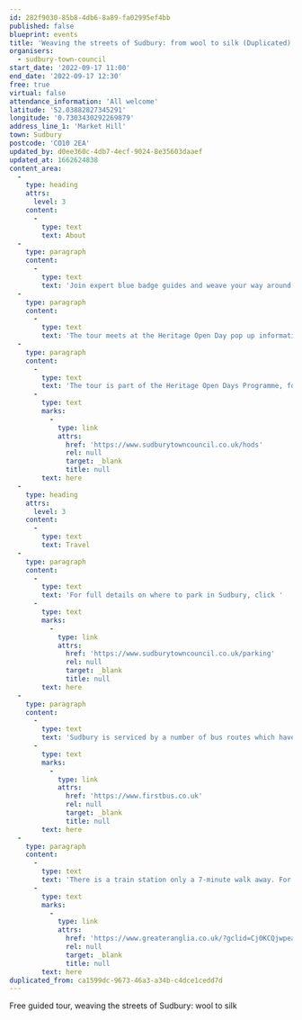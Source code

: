 ```yaml
---
id: 282f9030-85b8-4db6-8a89-fa02995ef4bb
published: false
blueprint: events
title: 'Weaving the streets of Sudbury: from wool to silk (Duplicated)'
organisers:
  - sudbury-town-council
start_date: '2022-09-17 11:00'
end_date: '2022-09-17 12:30'
free: true
virtual: false
attendance_information: 'All welcome'
latitude: '52.03882827345291'
longitude: '0.7303430292269879'
address_line_1: 'Market Hill'
town: Sudbury
postcode: 'CO10 2EA'
updated_by: d0ee360c-4db7-4ecf-9024-8e35603daaef
updated_at: 1662624838
content_area:
  -
    type: heading
    attrs:
      level: 3
    content:
      -
        type: text
        text: About
  -
    type: paragraph
    content:
      -
        type: text
        text: 'Join expert blue badge guides and weave your way around Sudbury’s historic streets which are seeped in silk and wool weaving heritage. Architectural clues and monuments from these trades stand proudly throughout the town; from characterful Weavers’ Cottages, to mighty Silk Mills, Sudbury’s Weavers’ Piece garden packed with dye plants to Sudbury’s three magnificent medieval churches and splendid timber framed buildings, the architectural legacy of the wealth of Sudbury’s wool trade. After the decline of the wool trade, Sudbury’s spinners and weavers turned their skills to the production of lighter fabrics, including silk.'
  -
    type: paragraph
    content:
      -
        type: text
        text: 'The tour meets at the Heritage Open Day pop up information stand (look out for the pink bunting) adjacent to the Gainsborough Statue on Market Hill, Sudbury. The tour will take approximately 1.5 hours.'
  -
    type: paragraph
    content:
      -
        type: text
        text: 'The tour is part of the Heritage Open Days Programme, for more information click '
      -
        type: text
        marks:
          -
            type: link
            attrs:
              href: 'https://www.sudburytowncouncil.co.uk/hods'
              rel: null
              target: _blank
              title: null
        text: here
  -
    type: heading
    attrs:
      level: 3
    content:
      -
        type: text
        text: Travel
  -
    type: paragraph
    content:
      -
        type: text
        text: 'For full details on where to park in Sudbury, click '
      -
        type: text
        marks:
          -
            type: link
            attrs:
              href: 'https://www.sudburytowncouncil.co.uk/parking'
              rel: null
              target: _blank
              title: null
        text: here
  -
    type: paragraph
    content:
      -
        type: text
        text: 'Sudbury is serviced by a number of bus routes which have various stops around the town. For full First Bus timetables, click '
      -
        type: text
        marks:
          -
            type: link
            attrs:
              href: 'https://www.firstbus.co.uk'
              rel: null
              target: _blank
              title: null
        text: here
  -
    type: paragraph
    content:
      -
        type: text
        text: 'There is a train station only a 7-minute walk away. For Greater Anglia timetables, click '
      -
        type: text
        marks:
          -
            type: link
            attrs:
              href: 'https://www.greateranglia.co.uk/?gclid=Cj0KCQjwpeaYBhDXARIsAEzItbHTQ7xGDOIFnXcvDux8pT6RKmcN-nmwCUOlTfbvmz-JYREUTVJgyqQaAgBvEALw_wcB'
              rel: null
              target: _blank
              title: null
        text: here
duplicated_from: ca1599dc-9673-46a3-a34b-c4dce1cedd7d
---
```

Free guided tour, weaving the streets of Sudbury: wool to silk